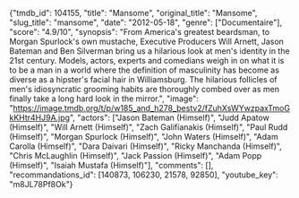 {"tmdb_id": 104155, "title": "Mansome", "original_title": "Mansome", "slug_title": "mansome", "date": "2012-05-18", "genre": ["Documentaire"], "score": "4.9/10", "synopsis": "From America's greatest beardsman, to Morgan Spurlock's own mustache, Executive Producers Will Arnett, Jason Bateman and Ben Silverman bring us a hilarious look at men's identity in the 21st century. Models, actors, experts and comedians weigh in on what it is to be a man in a world where the definition of masculinity has become as diverse as a hipster's facial hair in Williamsburg. The hilarious follicles of men's idiosyncratic grooming habits are thoroughly combed over as men finally take a long hard look in the mirror.", "image": "https://image.tmdb.org/t/p/w185_and_h278_bestv2/fZuhXsWYwzpaxTmoGkKHtr4HJ9A.jpg", "actors": ["Jason Bateman (Himself)", "Judd Apatow (Himself)", "Will Arnett (Himself)", "Zach Galifianakis (Himself)", "Paul Rudd (Himself)", "Morgan Spurlock (Himself)", "John Waters (Himself)", "Adam Carolla (Himself)", "Dara Daivari (Himself)", "Ricky Manchanda (Himself)", "Chris McLaughlin (Himself)", "Jack Passion (Himself)", "Adam Popp (Himself)", "Isaiah Mustafa (Himself)"], "comments": [], "recommandations_id": [140873, 106230, 21578, 92850], "youtube_key": "m8JL78Pf8Ok"}